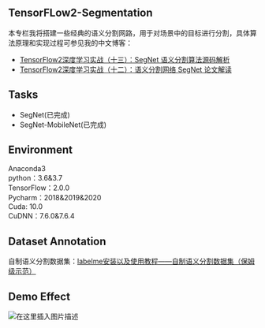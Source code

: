 ## TensorFLow2-Segmentation
本专栏我将搭建一些经典的语义分割网路，用于对场景中的目标进行分割，具体算法原理和实现过程可参见我的中文博客：
- [TensorFlow2深度学习实战（十三）：SegNet 语义分割算法源码解析](https://ai-wx.blog.csdn.net/article/details/107338470)
- [TensorFlow2深度学习实战（十二）：语义分割网络 SegNet 论文解读](https://ai-wx.blog.csdn.net/article/details/106732783)

## Tasks
- SegNet(已完成)  
- SegNet-MobileNet(已完成)

## Environment
Anaconda3  
python：3.6&3.7  
TensorFlow：2.0.0   
Pycharm：2018&2019&2020  
Cuda: 10.0   
CuDNN：7.6.0&7.6.4

## Dataset Annotation
自制语义分割数据集：[labelme安装以及使用教程——自制语义分割数据集（保姆级示范）](https://blog.csdn.net/wjinjie/article/details/106735141)

## Demo Effect
![在这里插入图片描述](https://img-blog.csdnimg.cn/20200714190057663.png?x-oss-process=image/watermark,type_ZmFuZ3poZW5naGVpdGk,shadow_10,text_aHR0cHM6Ly9ibG9nLmNzZG4ubmV0L3dqaW5qaWU=,size_16,color_FFFFFF,t_70#pic_center)
